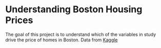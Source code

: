 
# Understanding Boston Housing Prices
The goal of this project is to understand which of the variables in study drive the price of homes in Boston. Data from [Kaggle](https://www.kaggle.com/altavish/boston-housing-dataset)
